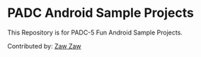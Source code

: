 # PADC Android Sample Projects

This Repository is for PADC-5 Fun Android Sample Projects.

Contributed by: [Zaw Zaw](https://forum.xda-developers.com/member.php?u=7581611)
